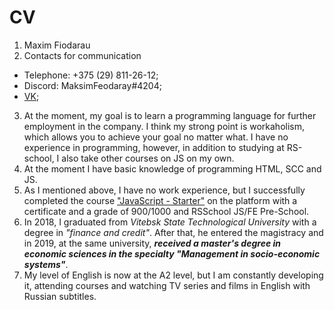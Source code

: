 # CV

1. Maxim Fiodarau
2. Contacts for communication

- Telephone: +375 (29) 811-26-12;
- Discord: MaksimFeodaray#4204;
- [VK](https://vk.com/maxsive);

3. At the moment, my goal is to learn a programming language for further employment in the company. I think my strong point is workaholism, which allows you to achieve your goal no matter what. I have no experience in programming, however, in addition to studying at RS-school, I also take other courses on JS on my own.
4. At the moment I have basic knowledge of programming HTML, SCC and JS.
5. As I mentioned above, I have no work experience, but I successfully completed the course ["JavaScript - Starter"](https://itvdn.com/ru/video/javascript-starter) on the platform with a certificate and a grade of 900/1000 and RSSchool JS/FE Pre-School.
6. In 2018, I graduated from _Vitebsk State Technological University_ with a degree in _"finance and credit"_.
   After that, he entered the magistracy and in 2019, at the same university, **_received a master's degree in economic sciences in the specialty "Management in socio-economic systems"_**.
7. My level of English is now at the A2 level, but I am constantly developing it, attending courses and watching TV series and films in English with Russian subtitles.
